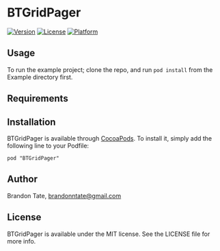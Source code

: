 # BTGridPager

[![Version](https://img.shields.io/cocoapods/v/BTGridPager.svg?style=flat)](http://cocoadocs.org/docsets/BTGridPager)
[![License](https://img.shields.io/cocoapods/l/BTGridPager.svg?style=flat)](http://cocoadocs.org/docsets/BTGridPager)
[![Platform](https://img.shields.io/cocoapods/p/BTGridPager.svg?style=flat)](http://cocoadocs.org/docsets/BTGridPager)

## Usage

To run the example project; clone the repo, and run `pod install` from the Example directory first.

## Requirements

## Installation

BTGridPager is available through [CocoaPods](http://cocoapods.org). To install
it, simply add the following line to your Podfile:

    pod "BTGridPager"

## Author

Brandon Tate, brandonntate@gmail.com

## License

BTGridPager is available under the MIT license. See the LICENSE file for more info.

